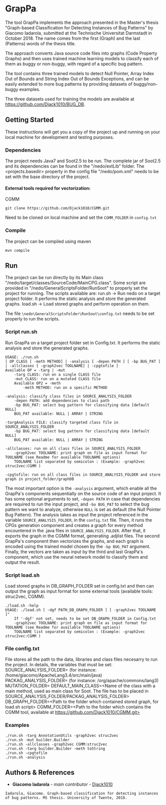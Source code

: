 # GrapPa

The tool GrapPa implements the approach presented in the Master's thesis "Graph-based Classification for Detecting Instances of Bug Patterns" by Giacomo Iadarola, submitted at the Technische Universitat Darmstadt in October 2018. The name comes from the first (Graph) and the last (Patterns) words of the thesis title.

The approach converts Java source code files into graphs (Code Property Graphs) and then uses trained machine learning models to classify each of them as buggy or non-buggy, with regard of a specific bug pattern.

The tool contains three trained models to detect Null Pointer, Array Index Out of Bounds and String Index Out of Bounds Exceptions, and can be easily extended to more bug patterns by providing datasets of buggy/non-buggy examples.

The three datasets used for training the models are available at https://github.com/Djack1010/BUG_DB.

## Getting Started

These instructions will get you a copy of the project up and running on your local machine for development and testing purposes.

### Dependencies

The project needs Java7 and Soot2.5 to be run.
The complete jar of Soot2.5 and its dependencies can be found in the "/nedo/extLib" folder. 
The <projects.basedir> property in the config file "/nedo/pom.xml" needs to be set with the base directory of the project.

#### External tools required for vectorization: 
CGMM
```
git clone https://github.com/Djack1010/CGMM.git
```
Need to be cloned on local machine and set the `CGMM_FOLDER` in `config.txt`

### Compile

The project can be compiled using maven
```
mvn compile
```

## Run

The project can be run directly by its Main class "/nedo/target/classes/SourceCode/MainCPG.class".
Some script are provided in "/nedo/GeneralScriptsFolder/RunSoot" to properly set the project for running.
The scripts available are:
run.sh -> Run nedo on a target project folder. It performs the static analysis and store the generated graphs.
load.sh -> Load stored graphs and perform operation on them.

The file `\nedo\GeneralScriptsFolder\RunSoot\config.txt` needs to be set properly to run the scripts.

### Script run.sh

Run GrapPa on a target project folder set in Config.txt. It performs the static analysis and store the generated graphs.
```
USAGE: ./run.sh
[ OP CLASS [ -meth METHOD] | -analysis [ -depen PATH ] [ -bp BUG_PAT ] | -allclasses [ -graph2vec TOOLNAME] | -cpgtofile ]
Available OP = -targ | -mut 
	-targ CLASS: run on a single CLASS file
	-mut CLASS: run on a mutated CLASS file
	Available OP2 = -meth
		-meth METHOD: run on a specific METHOD

-analysis: classify class files in SOURCE_ANALYSIS_FOLDER
	-depen PATH: add dependencies to class path
	-bp BUG_PAT: select bug pattern for classifying data [default NULL]
	BUG_PAT available: NULL | ARRAY | STRING

-targAnalysis FILE: classify targeted class file in SOURCE_ANALYSIS_FOLDER
	-bp BUG_PAT: select bug pattern for classifying data [default NULL]
	BUG_PAT available: NULL | ARRAY | STRING

-allclasses: run on all class files in SOURCE_ANALYSIS_FOLDER
	-graph2vec TOOLNAME: print graph on file as input format for TOOLNAME (see Readme for available TOOLNAME options)
	TOOLNAME list separated by semicolon : (Example: -graph2vec struc2vec:CGMM )

-cpgtofile: run on all class files in SOURCE_ANALYSIS_FOLDER and store graph in project_folder/graphDB

```
The most important option is the `-analysis` argument, which enable all the GrapPa's components sequentially on the source code of an input project. It has some optional arguments to set, `-depen PATH` in case that dependencies are required to run the input project, and `-bo BUG_PAT` to select the bug pattern we want to analyze, otherwise `NULL` is set as default (the Null Pointer Bug Pattern). 
The analysis takes as input the project referenced in the variable `SOURCE_ANALYSIS_FOLDER`, in the `config.txt` file. Then, it runs the CPGs generation component and creates a graph for every method encountered in the .java files in `SOURCE_ANALYSIS_FOLDER`. After that, it exports the graph in the CGMM format, generating .adjlist files. The second GrapPa's component then vectorizes the graphs, and each graph is encoded using the trained model chosen by the `-bp BUG_PAT` argument. Finally, the vectors are taken as input by the third and last GrapPa's component, which use the neural network model to classify them and output the result.

### Script load.sh
Load stored graphs in DB_GRAPH_FOLDER set in config.txt and then can output the graph as input format for some external tools (available tools: struc2vec, CGMM).
```
./load.sh -help
USAGE: ./load.sh [ -dgf PATH_DB_GRAPH_FOLDER ] [ -graph2vec TOOLNAME ]"
	If '-dgf' not set, needs to be set DB_GRAPH_FOLDER in Config.txt
	-graph2vec TOOLNAME: print graph on file as input format for TOOLNAME (see Readme for available TOOLNAME options)
	TOOLNAME list separated by semicolon : (Example: -graph2vec struc2vec:CGMM )
```
### File config.txt
File stores all the path to the data, libraries and class files necesarry to run the project.
In details, the variables that must be set:
SOURCE_ANALYSIS_FOLDER=<The root folder of the project to analyse> (for instance: /home/giacomo/ApacheLang3.4/src/main/java)
PACKAG_ANALYSIS_FOLDER=<The package folder of the project to analyse> (for instance: /org/apache/commons/lang3)
MUTATION_FOLDER=<The path to the folder which contain the mutated code to insert into the project>
DEFAULT_MAIN_CLASS=<Name of the class with a main method, used as main class for Soot. The file has to be placed in SOURCE_ANALYSIS_FOLDER/PACKAG_ANALYSIS_FOLDER>
DB_GRAPH_FOLDER=<Path to the folder which contained stored graph, for load.sh script>
CGMM_FOLDER=<Path to the folder which contains the CGMM tool, available at https://github.com/Djack1010/CGMM.git>

### Examples
```
./run.sh -targ AnnotationUtils -graph2vec struc2vec
./run.sh -mut builder.Builder
./run.sh -allclasses -graph2vec CGMM:struc2vec
./run.sh -targ builder.Builder -meth toString
./run.sh -cpgtofile
./run.sh -analysis
```
## Authors & References

* **Giacomo Iadarola** - *main contributor* - [Djack1010](https://github.com/Djack1010)
```
Iadarola, Giacomo. Graph-based classification for detecting instances of bug patterns. MS thesis. University of Twente, 2018.
```
